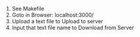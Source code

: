 1. See Makefile
2. Goto in Browser: localhost:3000/
3. Upload a text file to Upload to server
4. Input that text file name to Download from Server